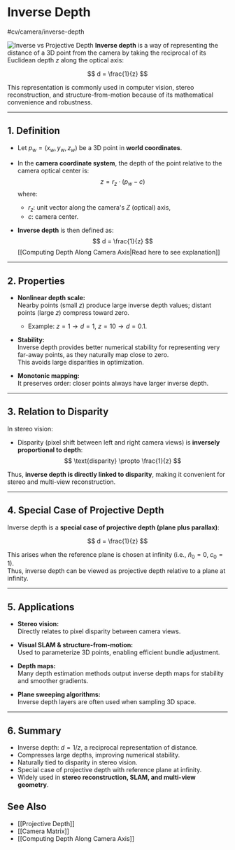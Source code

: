 # Inverse Depth
 #cv/camera/inverse-depth 

![Inverse vs Projective Depth](projective-inverse-depth.png)
**Inverse depth** is a way of representing the distance of a 3D point from the camera by taking the reciprocal of its Euclidean depth $z$ along the optical axis:

$$
d = \frac{1}{z}
$$

This representation is commonly used in computer vision, stereo reconstruction, and structure-from-motion because of its mathematical convenience and robustness.

---

## 1. Definition

- Let $p_w = (x_w, y_w, z_w)$ be a 3D point in **world coordinates**.  
- In the **camera coordinate system**, the depth of the point relative to the camera optical center is:
  $$
  z = r_z \cdot (p_w - c)
  $$
  where:
  - $r_z$: unit vector along the camera's $Z$ (optical) axis,  
  - $c$: camera center.  

- **Inverse depth** is then defined as:
  $$
  d = \frac{1}{z}
  $$
[[Computing Depth Along Camera Axis|Read here to see explanation]]

---

## 2. Properties

- **Nonlinear depth scale:**  
  Nearby points (small $z$) produce large inverse depth values; distant points (large $z$) compress toward zero.  
  - Example: $z=1 \to d=1$, $z=10 \to d=0.1$.

- **Stability:**  
  Inverse depth provides better numerical stability for representing very far-away points, as they naturally map close to zero.  
  This avoids large disparities in optimization.

- **Monotonic mapping:**  
  It preserves order: closer points always have larger inverse depth.

---

## 3. Relation to Disparity

In stereo vision:

- Disparity (pixel shift between left and right camera views) is **inversely proportional to depth**:
  $$
  \text{disparity} \propto \frac{1}{z}
  $$

Thus, **inverse depth is directly linked to disparity**, making it convenient for stereo and multi-view reconstruction.

---

## 4. Special Case of Projective Depth

Inverse depth is a **special case of projective depth (plane plus parallax)**:

$$
d = \frac{1}{z}
$$

This arises when the reference plane is chosen at infinity (i.e., $\hat{n}_0 = 0, \; c_0 = 1$).  
Thus, inverse depth can be viewed as projective depth relative to a plane at infinity.

---

## 5. Applications

- **Stereo vision:**  
  Directly relates to pixel disparity between camera views.  

- **Visual SLAM & structure-from-motion:**  
  Used to parameterize 3D points, enabling efficient bundle adjustment.  

- **Depth maps:**  
  Many depth estimation methods output inverse depth maps for stability and smoother gradients.  

- **Plane sweeping algorithms:**  
  Inverse depth layers are often used when sampling 3D space.

---

## 6. Summary

- Inverse depth: $d = 1/z$, a reciprocal representation of distance.  
- Compresses large depths, improving numerical stability.  
- Naturally tied to disparity in stereo vision.  
- Special case of projective depth with reference plane at infinity.  
- Widely used in **stereo reconstruction, SLAM, and multi-view geometry**.

## See Also
- [[Projective Depth]]
- [[Camera Matrix]]
- [[Computing Depth Along Camera Axis]]
